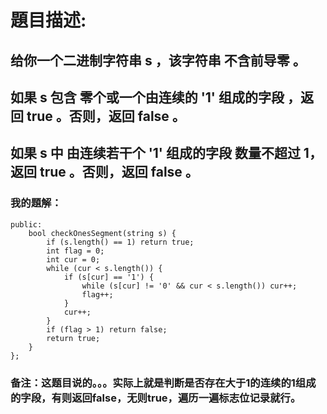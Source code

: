 # 題目描述:
## 给你一个二进制字符串 s ，该字符串 不含前导零 。
## 如果 s 包含 零个或一个由连续的 '1' 组成的字段 ，返回 true​​​ 。否则，返回 false 。
## 如果 s 中 由连续若干个 '1' 组成的字段 数量不超过 1，返回 true​​​ 。否则，返回 false 。
### 我的題解：
```class Solution {
public:
    bool checkOnesSegment(string s) {
        if (s.length() == 1) return true;
        int flag = 0;
        int cur = 0;
        while (cur < s.length()) {
            if (s[cur] == '1') {
                while (s[cur] != '0' && cur < s.length()) cur++;
                flag++;
            }
            cur++;
        }
        if (flag > 1) return false;
        return true;
    }
};
```
### **备注**：这题目说的。。。实际上就是判断是否存在大于1的连续的1组成的字段，有则返回false，无则true，遍历一遍标志位记录就行。